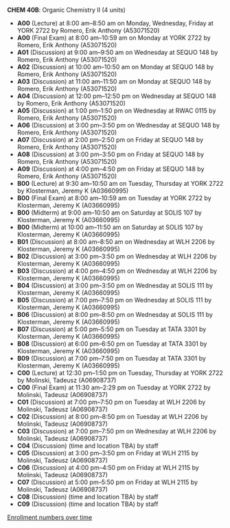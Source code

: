 **CHEM 40B**: Organic Chemistry II (4 units)

- **A00** (Lecture) at 8:00 am–8:50 am on Monday, Wednesday, Friday at YORK 2722 by Romero, Erik Anthony (A53071520)
- **A00** (Final Exam) at 8:00 am–10:59 am on Monday at YORK 2722 by Romero, Erik Anthony (A53071520)
- **A01** (Discussion) at 9:00 am–9:50 am on Wednesday at SEQUO 148 by Romero, Erik Anthony (A53071520)
- **A02** (Discussion) at 10:00 am–10:50 am on Monday at SEQUO 148 by Romero, Erik Anthony (A53071520)
- **A03** (Discussion) at 11:00 am–11:50 am on Monday at SEQUO 148 by Romero, Erik Anthony (A53071520)
- **A04** (Discussion) at 12:00 pm–12:50 pm on Wednesday at SEQUO 148 by Romero, Erik Anthony (A53071520)
- **A05** (Discussion) at 1:00 pm–1:50 pm on Wednesday at RWAC 0115 by Romero, Erik Anthony (A53071520)
- **A06** (Discussion) at 3:00 pm–3:50 pm on Wednesday at SEQUO 148 by Romero, Erik Anthony (A53071520)
- **A07** (Discussion) at 2:00 pm–2:50 pm on Friday at SEQUO 148 by Romero, Erik Anthony (A53071520)
- **A08** (Discussion) at 3:00 pm–3:50 pm on Friday at SEQUO 148 by Romero, Erik Anthony (A53071520)
- **A09** (Discussion) at 4:00 pm–4:50 pm on Friday at SEQUO 148 by Romero, Erik Anthony (A53071520)
- **B00** (Lecture) at 9:30 am–10:50 am on Tuesday, Thursday at YORK 2722 by Klosterman, Jeremy K (A03660995)
- **B00** (Final Exam) at 8:00 am–10:59 am on Tuesday at YORK 2722 by Klosterman, Jeremy K (A03660995)
- **B00** (Midterm) at 9:00 am–10:50 am on Saturday at SOLIS 107 by Klosterman, Jeremy K (A03660995)
- **B00** (Midterm) at 10:00 am–11:50 am on Saturday at SOLIS 107 by Klosterman, Jeremy K (A03660995)
- **B01** (Discussion) at 8:00 am–8:50 am on Wednesday at WLH 2206 by Klosterman, Jeremy K (A03660995)
- **B02** (Discussion) at 3:00 pm–3:50 pm on Wednesday at WLH 2206 by Klosterman, Jeremy K (A03660995)
- **B03** (Discussion) at 4:00 pm–4:50 pm on Wednesday at WLH 2206 by Klosterman, Jeremy K (A03660995)
- **B04** (Discussion) at 3:00 pm–3:50 pm on Wednesday at SOLIS 111 by Klosterman, Jeremy K (A03660995)
- **B05** (Discussion) at 7:00 pm–7:50 pm on Wednesday at SOLIS 111 by Klosterman, Jeremy K (A03660995)
- **B06** (Discussion) at 8:00 pm–8:50 pm on Wednesday at SOLIS 111 by Klosterman, Jeremy K (A03660995)
- **B07** (Discussion) at 5:00 pm–5:50 pm on Tuesday at TATA 3301 by Klosterman, Jeremy K (A03660995)
- **B08** (Discussion) at 6:00 pm–6:50 pm on Tuesday at TATA 3301 by Klosterman, Jeremy K (A03660995)
- **B09** (Discussion) at 7:00 pm–7:50 pm on Tuesday at TATA 3301 by Klosterman, Jeremy K (A03660995)
- **C00** (Lecture) at 12:30 pm–1:50 pm on Tuesday, Thursday at YORK 2722 by Molinski, Tadeusz (A06908737)
- **C00** (Final Exam) at 11:30 am–2:29 pm on Tuesday at YORK 2722 by Molinski, Tadeusz (A06908737)
- **C01** (Discussion) at 7:00 pm–7:50 pm on Tuesday at WLH 2206 by Molinski, Tadeusz (A06908737)
- **C02** (Discussion) at 8:00 pm–8:50 pm on Tuesday at WLH 2206 by Molinski, Tadeusz (A06908737)
- **C03** (Discussion) at 7:00 pm–7:50 pm on Wednesday at WLH 2206 by Molinski, Tadeusz (A06908737)
- **C04** (Discussion) (time and location TBA) by staff
- **C05** (Discussion) at 3:00 pm–3:50 pm on Friday at WLH 2115 by Molinski, Tadeusz (A06908737)
- **C06** (Discussion) at 4:00 pm–4:50 pm on Friday at WLH 2115 by Molinski, Tadeusz (A06908737)
- **C07** (Discussion) at 5:00 pm–5:50 pm on Friday at WLH 2115 by Molinski, Tadeusz (A06908737)
- **C08** (Discussion) (time and location TBA) by staff
- **C09** (Discussion) (time and location TBA) by staff

[Enrollment numbers over time](./CHEM40B.tsv)
